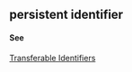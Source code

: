## persistent identifier

<h4>See</h4><p><a href="transferable-identifier">Transferable Identifiers</a></p>

